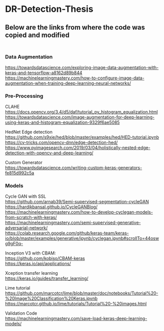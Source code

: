 # DR-Detection-Thesis
## Below are the links from where the code was copied and modified <bR><bR>
### Data Augmentation <bR>
https://towardsdatascience.com/exploring-image-data-augmentation-with-keras-and-tensorflow-a8162d89b844 <bR>
https://machinelearningmastery.com/how-to-configure-image-data-augmentation-when-training-deep-learning-neural-networks/ <bR>


### Pre-Processing
CLAHE <bR>
https://docs.opencv.org/3.4/d5/daf/tutorial_py_histogram_equalization.html <bR>
https://towardsdatascience.com/image-augmentation-for-deep-learning-using-keras-and-histogram-equalization-9329f6ae5085 <bR>

HedNet Edge detection <bR>
https://github.com/s9xie/hed/blob/master/examples/hed/HED-tutorial.ipynb <bR>
https://cv-tricks.com/opencv-dnn/edge-detection-hed/ <bR>
https://www.pyimagesearch.com/2019/03/04/holistically-nested-edge-detection-with-opencv-and-deep-learning/ <bR>

Custom Generator <bR>
https://towardsdatascience.com/writing-custom-keras-generators-fe815d992c5a <bR>

### Models



Cycle GAN with SSL <bR>
https://github.com/arnab39/Semi-supervised-segmentation-cycleGAN <bR>
https://hardikbansal.github.io/CycleGANBlog/ <bR>
https://machinelearningmastery.com/how-to-develop-cyclegan-models-from-scratch-with-keras/ <bR>
https://machinelearningmastery.com/semi-supervised-generative-adversarial-network/ <bR>
https://colab.research.google.com/github/keras-team/keras-io/blob/master/examples/generative/ipynb/cyclegan.ipynb#scrollTo=44oswg9gF0q- <bR>



Inception V3 with CBAM: <bR>
https://github.com/kobiso/CBAM-keras <bR>
https://keras.io/api/applications/ <bR>

Xception transfer learning <bR> 
https://keras.io/guides/transfer_learning/ <bR>

Lime tutorial <bR>
https://github.com/marcotcr/lime/blob/master/doc/notebooks/Tutorial%20-%20Image%20Classification%20Keras.ipynb <bR>
https://marcotcr.github.io/lime/tutorials/Tutorial%20-%20images.html <bR>


Validation Code <bR>
https://machinelearningmastery.com/save-load-keras-deep-learning-models/ <bR>
